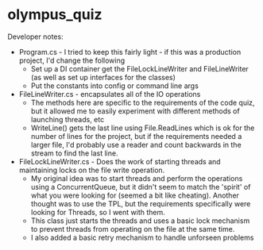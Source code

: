 # olympus_quiz

Developer notes:
* Program.cs - I tried to keep this fairly light - if this was a production project, I'd change the following
  * Set up a DI container get the FileLockLineWriter and FileLineWriter (as well as set up interfaces for the classes)
  * Put the constants into config or command line args
* FileLineWriter.cs - encapsulates all of the IO operations
  * The methods here are specific to the requirements of the code quiz, but it allowed me to easily experiment with different methods of launching threads, etc
  * WriteLine() gets the last line using File.ReadLines which is ok for the number of lines for the project, but if the requirements needed a larger file, I'd probably use a reader and count backwards in the stream to find the last line.
* FileLockLineWriter.cs - Does the work of starting threads and maintaining locks on the file write operation.
  * My original idea was to start threads and perform the operations using a ConcurrentQueue, but it didn't seem to match the 'spirit' of what you were looking for (seemed a bit like cheating). Another thought was to use the TPL, but the requirements specifically were looking for Threads, so I went with them.
  * This class just starts the threads and uses a basic lock mechanism to prevent threads from operating on the file at the same time.
  * I also added a basic retry mechanism to handle unforseen problems
